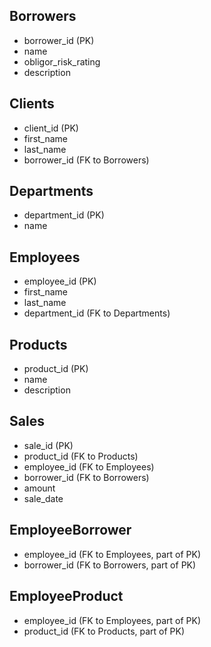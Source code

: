 Borrowers
---------
+ borrower_id (PK)
+ name
+ obligor_risk_rating
+ description

Clients
-------
+ client_id (PK)
+ first_name
+ last_name
+ borrower_id (FK to Borrowers)

Departments
-----------
+ department_id (PK)
+ name

Employees
---------
+ employee_id (PK)
+ first_name
+ last_name
+ department_id (FK to Departments)

Products
--------
+ product_id (PK)
+ name
+ description

Sales
-----
+ sale_id (PK)
+ product_id (FK to Products)
+ employee_id (FK to Employees)
+ borrower_id (FK to Borrowers)
+ amount
+ sale_date

EmployeeBorrower
----------------
+ employee_id (FK to Employees, part of PK)
+ borrower_id (FK to Borrowers, part of PK)

EmployeeProduct
---------------
+ employee_id (FK to Employees, part of PK)
+ product_id (FK to Products, part of PK)
